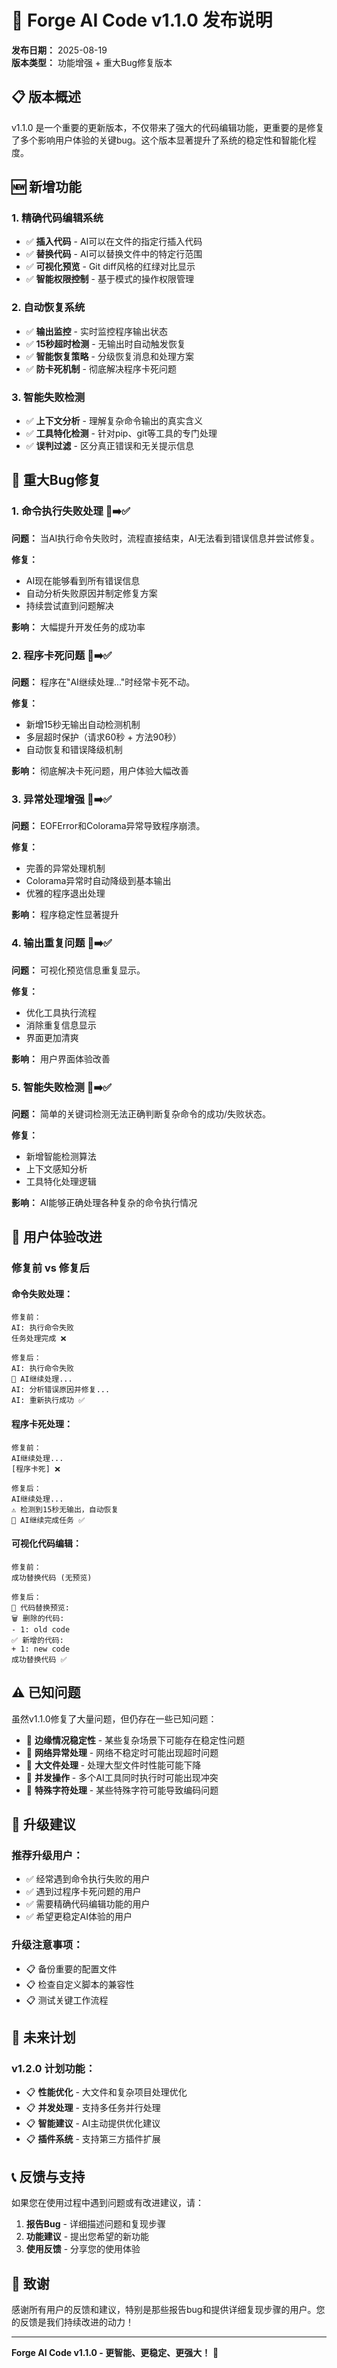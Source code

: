 # 🎉 Forge AI Code v1.1.0 发布说明

**发布日期：** 2025-08-19  
**版本类型：** 功能增强 + 重大Bug修复版本

## 📋 版本概述

v1.1.0 是一个重要的更新版本，不仅带来了强大的代码编辑功能，更重要的是修复了多个影响用户体验的关键bug。这个版本显著提升了系统的稳定性和智能化程度。

## 🆕 新增功能

### 1. 精确代码编辑系统
- ✅ **插入代码** - AI可以在文件的指定行插入代码
- ✅ **替换代码** - AI可以替换文件中的特定行范围
- ✅ **可视化预览** - Git diff风格的红绿对比显示
- ✅ **智能权限控制** - 基于模式的操作权限管理

### 2. 自动恢复系统
- ✅ **输出监控** - 实时监控程序输出状态
- ✅ **15秒超时检测** - 无输出时自动触发恢复
- ✅ **智能恢复策略** - 分级恢复消息和处理方案
- ✅ **防卡死机制** - 彻底解决程序卡死问题

### 3. 智能失败检测
- ✅ **上下文分析** - 理解复杂命令输出的真实含义
- ✅ **工具特化检测** - 针对pip、git等工具的专门处理
- ✅ **误判过滤** - 区分真正错误和无关提示信息

## 🔧 重大Bug修复

### 1. 命令执行失败处理 🐛➡️✅
**问题：** 当AI执行命令失败时，流程直接结束，AI无法看到错误信息并尝试修复。

**修复：** 
- AI现在能够看到所有错误信息
- 自动分析失败原因并制定修复方案
- 持续尝试直到问题解决

**影响：** 大幅提升开发任务的成功率

### 2. 程序卡死问题 🐛➡️✅
**问题：** 程序在"AI继续处理..."时经常卡死不动。

**修复：**
- 新增15秒无输出自动检测机制
- 多层超时保护（请求60秒 + 方法90秒）
- 自动恢复和错误降级机制

**影响：** 彻底解决卡死问题，用户体验大幅改善

### 3. 异常处理增强 🐛➡️✅
**问题：** EOFError和Colorama异常导致程序崩溃。

**修复：**
- 完善的异常处理机制
- Colorama异常时自动降级到基本输出
- 优雅的程序退出处理

**影响：** 程序稳定性显著提升

### 4. 输出重复问题 🐛➡️✅
**问题：** 可视化预览信息重复显示。

**修复：**
- 优化工具执行流程
- 消除重复信息显示
- 界面更加清爽

**影响：** 用户界面体验改善

### 5. 智能失败检测 🐛➡️✅
**问题：** 简单的关键词检测无法正确判断复杂命令的成功/失败状态。

**修复：**
- 新增智能检测算法
- 上下文感知分析
- 工具特化处理逻辑

**影响：** AI能够正确处理各种复杂的命令执行情况

## 🎯 用户体验改进

### 修复前 vs 修复后

#### 命令失败处理：
```
修复前：
AI: 执行命令失败
任务处理完成 ❌

修复后：
AI: 执行命令失败
🤖 AI继续处理...
AI: 分析错误原因并修复...
AI: 重新执行成功 ✅
```

#### 程序卡死处理：
```
修复前：
AI继续处理...
[程序卡死] ❌

修复后：
AI继续处理...
⚠️ 检测到15秒无输出，自动恢复
🔄 AI继续完成任务 ✅
```

#### 可视化代码编辑：
```
修复前：
成功替换代码 (无预览)

修复后：
📝 代码替换预览:
🗑️ 删除的代码:
- 1: old code
✅ 新增的代码:
+ 1: new code
成功替换代码 ✅
```

## ⚠️ 已知问题

虽然v1.1.0修复了大量问题，但仍存在一些已知问题：

- 🐛 **边缘情况稳定性** - 某些复杂场景下可能存在稳定性问题
- 🐛 **网络异常处理** - 网络不稳定时可能出现超时问题  
- 🐛 **大文件处理** - 处理大型文件时性能可能下降
- 🐛 **并发操作** - 多个AI工具同时执行时可能出现冲突
- 🐛 **特殊字符处理** - 某些特殊字符可能导致编码问题

## 🔄 升级建议

### 推荐升级用户：
- ✅ 经常遇到命令执行失败的用户
- ✅ 遇到过程序卡死问题的用户
- ✅ 需要精确代码编辑功能的用户
- ✅ 希望更稳定AI体验的用户

### 升级注意事项：
- 📋 备份重要的配置文件
- 📋 检查自定义脚本的兼容性
- 📋 测试关键工作流程

## 🚀 未来计划

### v1.2.0 计划功能：
- 📋 **性能优化** - 大文件和复杂项目处理优化
- 📋 **并发处理** - 支持多任务并行处理
- 📋 **智能建议** - AI主动提供优化建议
- 📋 **插件系统** - 支持第三方插件扩展

## 📞 反馈与支持

如果您在使用过程中遇到问题或有改进建议，请：

1. **报告Bug** - 详细描述问题和复现步骤
2. **功能建议** - 提出您希望的新功能
3. **使用反馈** - 分享您的使用体验

## 🎉 致谢

感谢所有用户的反馈和建议，特别是那些报告bug和提供详细复现步骤的用户。您的反馈是我们持续改进的动力！

---

**Forge AI Code v1.1.0 - 更智能、更稳定、更强大！** 🚀
